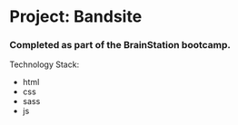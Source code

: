 # Project: Bandsite

### Completed as part of the BrainStation bootcamp.

[//]: # (Application live at: https://band-site.decursed.com/)

Technology Stack:

- html
- css
- sass
- js

[//]: # (##### Project site is deployed though firebase.)
